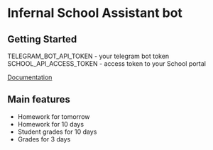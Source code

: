# Infernal School Assistant bot

## Getting Started

TELEGRAM_BOT_API_TOKEN - your telegram bot token
SCHOOL_API_ACCESS_TOKEN - access token to your School portal

[Documentation](https://api.school.mosreg.ru)

## Main features
  * Homework for tomorrow
  * Homework for 10 days
  * Student grades for 10 days
  * Grades for 3 days